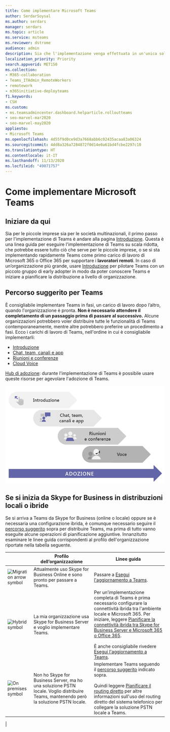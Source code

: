 ```yaml
---
title: Come implementare Microsoft Teams
author: SerdarSoysal
ms.author: serdars
manager: serdars
ms.topic: article
ms.service: msteams
ms.reviewer: dstrome
audience: admin
description: Sia che l'implementazione venga effettuata in un'unica soluzione o avviata per fasi, è importante tracciare un percorso per implementare correttamente Microsoft Teams nell'organizzazione.
localization_priority: Priority
search.appverid: MET150
ms.collection:
- M365-collaboration
- Teams_ITAdmin_RemoteWorkers
- remotework
- m365initiative-deployteams
f1.keywords:
- CSH
ms.custom:
- ms.teamsadmincenter.dashboard.helparticle.rolloutteams
- seo-marvel-mar2020
- seo-marvel-may2020
appliesto:
- Microsoft Teams
ms.openlocfilehash: 4d55f9d0ce9d3a7668abb6c02435acaa83a06324
ms.sourcegitcommit: 4dd8a326a7284872f0d14e0a61bd4fcbe2297c10
ms.translationtype: HT
ms.contentlocale: it-IT
ms.lasthandoff: 11/13/2020
ms.locfileid: "49071757"
---
```

# <a name="how-to-roll-out-microsoft-teams"></a>Come implementare Microsoft Teams

## <a name="start-here"></a>Iniziare da qui
Sia per le piccole imprese sia per le società multinazionali, il primo passo per l'implementazione di Teams è andare alla pagina [Introduzione](get-started-with-teams-quick-start.md). Questa è una linea guida per eseguire l'implementazione di Teams su scala ridotta, che potrebbe essere tutto ciò che serve per le piccole imprese, o se si sta implementando rapidamente Teams come primo carico di lavoro di Microsoft 365 o Office 365 per supportare i **lavoratori remoti**. In caso di un’organizzazione più grande, usare [Introduzione](get-started-with-teams-quick-start.md) per pilotare Teams con un piccolo gruppo di early adopter in modo da poter conoscere Teams e iniziare a pianificare la distribuzione a livello di organizzazione. 

## <a name="recommended-path-to-teams"></a>Percorso suggerito per Teams


È consigliabile implementare Teams in fasi, un carico di lavoro dopo l’altro, quando l'organizzazione è pronta. **Non è necessario attendere il completamento di un passaggio prima di passare al successivo.** Alcune organizzazioni potrebbero voler distribuire tutte le funzionalità di Teams contemporaneamente, mentre altre potrebbero preferire un procedimento a fasi. Ecco i carichi di lavoro di Teams, nell'ordine in cui è consigliabile implementarli:

- [Introduzione](get-started-with-teams-quick-start.md)
- [Chat, team, canali e app](deploy-chat-teams-channels-microsoft-teams-landing-page.md)
- [Riunioni e conferenze](deploy-meetings-microsoft-teams-landing-page.md)
- [Cloud Voice](cloud-voice-landing-page.md)

[Hub di adozione](adopt-microsoft-teams-landing-page.md): durante l'implementazione di Teams è possibile usare queste risorse per agevolare l'adozione di Teams.

![Diagramma che illustra i percorsi di distribuzione di Teams](media/how-to-roll-out-teams-image1.png)


## <a name="if-youre-starting-from-skype-for-business-on-premises-or-hybrid-deployments"></a>Se si inizia da Skype for Business in distribuzioni locali o ibride

Se si arriva a Teams da Skype for Business (online o locale) oppure se è necessaria una configurazione ibrida, è comunque necessario seguire il [percorso suggerito](#recommended-path-to-teams) sopra per distribuire Teams, ma prima di tutto vanno eseguite alcune operazioni di pianificazione aggiuntive. Innanzitutto esaminare le linee guida corrispondenti al profilo dell'organizzazione riportate nella tabella seguente.



|  |Profilo dell’organizzazione|Linee guida  |
|---------|---------|---------|
|<IMG src="https://docs.microsoft.com/office/media/icons/migration-teams.svg" alt="Migration arrow symbol" height="50" width="50">|Attualmente uso Skype for Business Online e sono pronto per passare a Teams. |Passare a [Esegui l'aggiornamento a Teams](upgrade-start-here.md).        |
|<IMG SRC="https://docs.microsoft.com/office/media/icons/hybrid-teams.svg" alt="Hybrid symbol" height="50" width="50">|La mia organizzazione usa Skype for Business Server e voglio implementare Teams. |Per un’implementazione completa di Teams è prima necessario configurare la connettività ibrida tra l'ambiente locale e Microsoft 365. Per iniziare, leggere [Pianificare la connettività ibrida tra Skype for Business Server e Microsoft 365 o Office 365](https://docs.microsoft.com/skypeforbusiness/hybrid/plan-hybrid-connectivity).<br><br>È anche consigliabile rivedere [Esegui l'aggiornamento a Teams](upgrade-start-here.md).   |
|<IMG src="https://docs.microsoft.com/office/media/icons/on-premises-teams.svg" alt="On premises symbol" height="50" width="50">|Non ho Skype for Business Server, ma ho una soluzione PSTN locale. Voglio distribuire Teams, mantenendo però la soluzione PSTN locale. |Implementare Teams seguendo il [percorso suggerito](#recommended-path-to-teams) indicato sopra.<br><br>Quindi leggere [Pianificare il routing diretto](direct-routing-plan.md) per altre informazioni sull'uso del routing diretto del sistema telefonico per collegare la soluzione PSTN locale a Teams.|
|


